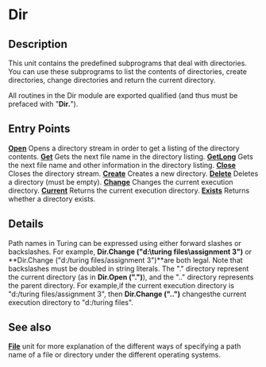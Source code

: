 
# Dir

## Description
This unit contains the predefined subprograms that deal with directories. You can use these subprograms to list the contents of directories, create directories, change directories and return the current directory.

All routines in the Dir module are exported qualified (and thus must be prefaced with "**Dir.**").


## Entry Points

[**Open**](dir_open.html)   Opens a directory stream in order to get a listing of the directory contents.
[**Get**](dir_get.html)   Gets the next file name in the directory listing.
[**GetLong**](dir_getlong.html)   Gets the next file name and other information in the directory listing.
[**Close**](dir_close.html)   Closes the directory stream.
[**Create**](dir_create.html)   Creates a new directory.
[**Delete**](dir_delete.html)   Deletes a directory (must be empty).
[**Change**](dir_change.html)   Changes the current execution directory.
[**Current**](dir_current.html)   Returns the current execution directory.
[**Exists**](dir_exists.html)   Returns  whether a directory exists.



## Details
Path names in Turing can be expressed using either forward slashes or backslashes. For example, **Dir.Change ("d:\\turing files\\assignment 3")** or **Dir.Change ("d:/turing files/assignment 3")**are both legal. Note that backslashes must be doubled in string literals. The "." directory represent the current directory (as in **Dir.Open (".")**), and the ".." directory represents the parent directory. For example,if the current execution directory is "d:/turing files/assignment 3", then **Dir.Change ("..")** changesthe current execution directory to "d:/turing files".

## See also
[**File**](filemodule.html) unit for more explanation of the different ways of specifying a path name of a file or directory under the different operating systems.

